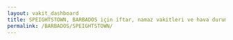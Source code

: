 ```yaml
---
layout: vakit_dashboard
title: SPEIGHTSTOWN, BARBADOS için iftar, namaz vakitleri ve hava durumu - ilçe/eyalet seç
permalink: /BARBADOS/SPEIGHTSTOWN/
---
```


<script type="text/javascript">
  var GLOBAL_COUNTRY = 'BARBADOS';
  var GLOBAL_CITY = 'SPEIGHTSTOWN';
  var GLOBAL_STATE = '';
  var lat = 72;
  var lon = 21;
</script>
